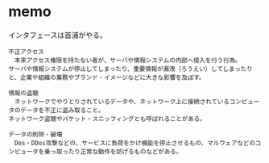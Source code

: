 # memo

インタフェースは首浦がやる。

    不正アクセス
    　本来アクセス権限を持たない者が、サーバや情報システムの内部へ侵入を行う行為。
    サーバや情報システムが停止してしまったり、重要情報が漏洩（ろうえい）してしまったりと、企業や組織の業務やブランド・イメージなどに大きな影響を及ぼす。

    情報の盗聴
    　ネットワークでやりとりされているデータや、ネットワーク上に接続されているコンピュータのデータを不正に盗み取ること。
    ネットワーク盗聴やパケット・スニッフィングとも呼ばれることがある。

    データの削除・破壊
    　Dos・DDos攻撃などの、サービスに負荷をかけ機能を停止させるもの、マルウェアなどのコンピュータを乗っ取ったり正常な動作を妨げるものなどがある。
